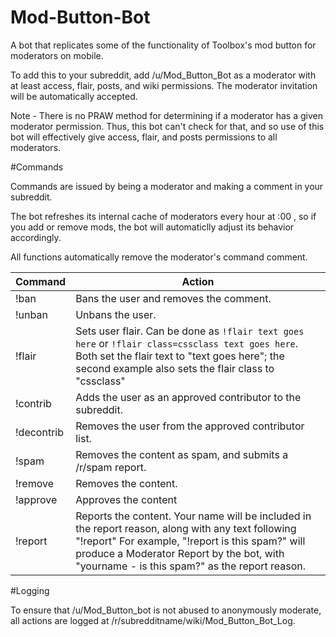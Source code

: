 # Mod-Button-Bot
A bot that replicates some of the functionality of Toolbox's mod button for moderators on mobile.

To add this to your subreddit, add /u/Mod_Button_Bot as a moderator with at least access, flair, posts, and wiki permissions. The moderator invitation will be automatically accepted.

Note - There is no PRAW method for determining if a moderator has a given moderator permission. Thus, this bot can't check for that, and so use of this bot will effectively give access, flair, and posts permissions to all moderators.

#Commands

Commands are issued by being a moderator and making a comment in your subreddit.

The bot refreshes its internal cache of moderators every hour at :00 , so if you add or remove mods, the bot will automaticlly adjust its behavior accordingly.

All functions automatically remove the moderator's command comment.

Command|Action
-------|--------
!ban|Bans the user and removes the comment.
!unban|Unbans the user.
!flair|Sets user flair. Can be done as `!flair text goes here` or `!flair class=cssclass text goes here`. Both set the flair text to "text goes here"; the second example also sets the flair class to "cssclass"
!contrib|Adds the user as an approved contributor to the subreddit.
!decontrib|Removes the user from the approved contributor list.
!spam|Removes the content as spam, and submits a /r/spam report.
!remove|Removes the content.
!approve|Approves the content
!report|Reports the content. Your name will be included in the report reason, along with any text following "!report" For example, "!report is this spam?" will produce a Moderator Report by the bot, with "yourname - is this spam?" as the report reason.

#Logging

To ensure that /u/Mod\_Button\_bot is not abused to anonymously moderate, all actions are logged at /r/subredditname/wiki/Mod\_Button\_Bot\_Log.
